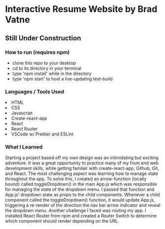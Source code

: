 <h1>Interactive Resume Website by Brad Vatne</h1>

<h2>Still Under Construction</h2>

<h3>How to run (requires npm)</h3>

<ul>
  <li>clone this repo to your desktop</li>
  <li>cd to its directory in your terminal</li>
  <li>type 'npm install' while in the directory</li>
  <li>type 'npm start' to host a live-updating test-build</li>
  </ul>
  
<h3>Languages / Tools Used</h3
<ul>
  <li>HTML</li>
  <li>CSS</li>
  <li>Javascript</li>
  <li>Create-react-app</li>
  <li>React</li>
  <li>React Router</li>
  <li>VSCode w/ Prettier and ESLint</li>
</ul>

<h3>What I Learned</h3>
Starting a project based off my own design was an intimidating but exciting adventure. It was a great opportunity to practice many of my front end web development skills, while getting familair with create-react-app, Github, Git, and React. The most challenging aspect was learning how to manage state throughout the app. To solve this, I created an arrow-function (locally bound) called toggleDropdown() in the main App.js which was responsible for managing the state of the dropdown menu. I passed that function and App.js' dropdown state as props to the child components. Whenever a child component called the toggleDropdown() function, it would update App.js, triggering a re-render of the direction the nav bar arrow indicator and reveal the dropdown menu. Another challenge I faced was routing my app. I installed React Router from npm and created a Router Switch to determine which component should render depending on the URL.

